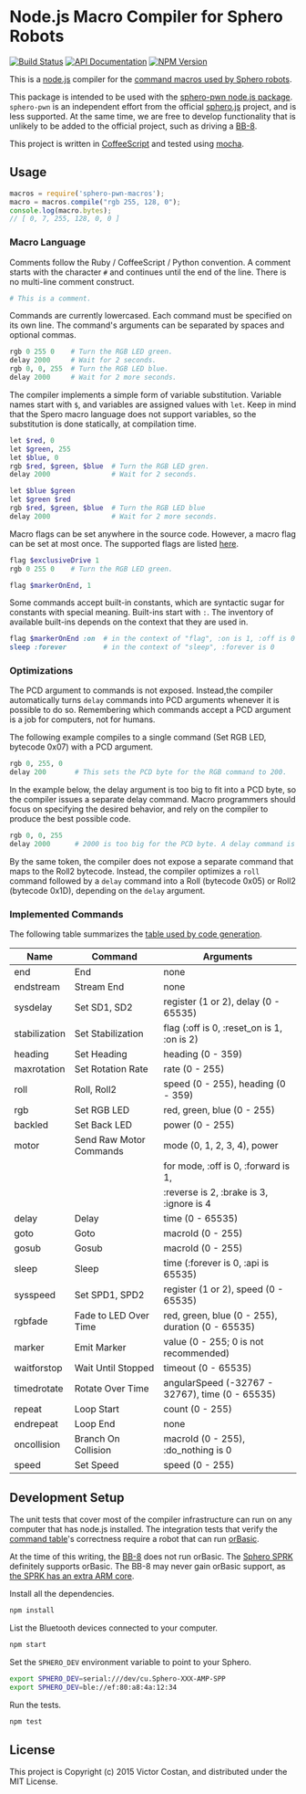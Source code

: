 # Node.js Macro Compiler for Sphero Robots

[![Build Status](https://travis-ci.org/pwnall/node-sphero-pwn-macros.svg)](https://travis-ci.org/pwnall/node-sphero-pwn-macros)
[![API Documentation](http://img.shields.io/badge/API-Documentation-ff69b4.svg)](http://coffeedoc.info/github/pwnall/node-sphero-pwn-macros)
[![NPM Version](http://img.shields.io/npm/v/sphero-pwn-macros.svg)](https://www.npmjs.org/package/sphero-pwn-macros)

This is a [node.js](http://nodejs.org/) compiler for the
[command macros used by Sphero robots](http://sdk.sphero.com/robot-languages/macros/).

This package is intended to be used with the
[sphero-pwn node.js package](https://github.com/pwnall/node-sphero-pwn).
`sphero-pwn` is an independent effort from the official
[sphero.js](https://github.com/orbotix/sphero.js) project, and is less
supported. At the same time, we are free to develop functionality that is
unlikely to be added to the official project, such as driving a
[BB-8](http://www.sphero.com/starwars).

This project is written in [CoffeeScript](http://coffeescript.org/) and tested
using [mocha](http://visionmedia.github.io/mocha/).


## Usage

```javascript
macros = require('sphero-pwn-macros');
macro = macros.compile("rgb 255, 128, 0");
console.log(macro.bytes);
// [ 0, 7, 255, 128, 0, 0 ]
```

### Macro Language

Comments follow the Ruby / CoffeeScript / Python convention. A comment starts
with the character `#` and continues until the end of the line. There is no
multi-line comment construct.

```ruby
# This is a comment.
```

Commands are currently lowercased. Each command must be specified on its own
line. The command's arguments can be separated by spaces and optional commas.

```ruby
rgb 0 255 0    # Turn the RGB LED green.
delay 2000     # Wait for 2 seconds.
rgb 0, 0, 255  # Turn the RGB LED blue.
delay 2000     # Wait for 2 more seconds.
```

The compiler implements a simple form of variable substitution. Variable names
start with `$`, and variables are assigned values with `let`. Keep in mind that
the Spero macro language does not support variables, so the substitution is
done statically, at compilation time.

```ruby
let $red, 0
let $green, 255
let $blue, 0
rgb $red, $green, $blue  # Turn the RGB LED gren.
delay 2000               # Wait for 2 seconds.

let $blue $green
let $green $red
rgb $red, $green, $blue  # Turn the RGB LED blue
delay 2000               # Wait for 2 more seconds.
```

Macro flags can be set anywhere in the source code. However, a macro flag can
be set at most once. The supported flags are listed [here](src/flags.coffee).

```ruby
flag $exclusiveDrive 1
rgb 0 255 0    # Turn the RGB LED green.

flag $markerOnEnd, 1
```

Some commands accept built-in constants, which are syntactic sugar for
constants with special meaning. Built-ins start with `:`. The inventory of
available built-ins depends on the context that they are used in.

```ruby
flag $markerOnEnd :on  # in the context of "flag", :on is 1, :off is 0
sleep :forever         # in the context of "sleep", :forever is 0
```

### Optimizations

The PCD argument to commands is not exposed. Instead,the compiler automatically
turns `delay` commands into PCD arguments whenever it is possible to do so.
Remembering which commands accept a PCD argument is a job for computers, not
for humans.

The following example compiles to a single command (Set RGB LED, bytecode 0x07)
with a PCD argument.

```ruby
rgb 0, 255, 0
delay 200       # This sets the PCD byte for the RGB command to 200.
```

In the example below, the delay argument is too big to fit into a PCD byte, so
the compiler issues a separate delay command. Macro programmers should focus on
specifying the desired behavior, and rely on the compiler to produce the best
possible code.

```ruby
rgb 0, 0, 255
delay 2000      # 2000 is too big for the PCD byte. A delay command is issued.
```

By the same token, the compiler does not expose a separate command that maps to
the Roll2 bytecode. Instead, the compiler optimizes a `roll` command followed
by a `delay` command into a Roll (bytecode 0x05) or Roll2 (bytecode 0x1D),
depending on the `delay` argument.


### Implemented Commands

The following table summarizes the
[table used by code generation](src/commands.coffee).

| Name           | Command                  | Arguments                                         |
|----------------|--------------------------|---------------------------------------------------|
| end            | End                      | none                                              |
| endstream      | Stream End               | none                                              |
| sysdelay       | Set SD1, SD2             | register (1 or 2), delay (0 - 65535)              |
| stabilization  | Set Stabilization        | flag (:off is 0, :reset_on is 1, :on is 2)        |
| heading        | Set Heading              | heading (0 - 359)                                 |
| maxrotation    | Set Rotation Rate        | rate (0 - 255)                                    |
| roll           | Roll, Roll2              | speed (0 - 255), heading (0 - 359)                |
| rgb            | Set RGB LED              | red, green, blue (0 - 255)                        |
| backled        | Set Back LED             | power (0 - 255)                                   |
| motor          | Send Raw Motor Commands  | mode (0, 1, 2, 3, 4), power                       |
|                |                          | for mode,  :off is 0, :forward is 1,              |
|                |                          | :reverse is 2, :brake is 3, :ignore is 4          |
| delay          | Delay                    | time (0 - 65535)                                  |
| goto           | Goto                     | macroId (0 - 255)                                 |
| gosub          | Gosub                    | macroId (0 - 255)                                 |
| sleep          | Sleep                    | time (:forever is 0, :api is 65535)               |
| sysspeed       | Set SPD1, SPD2           | register (1 or 2), speed (0 - 65535)              |
| rgbfade        | Fade to LED Over Time    | red, green, blue (0 - 255), duration (0 - 65535)  |
| marker         | Emit Marker              | value (0 - 255; 0 is not recommended)             |
| waitforstop    | Wait Until Stopped       | timeout (0 -  65535)                              |
| timedrotate    | Rotate Over Time         | angularSpeed (-32767 - 32767), time (0 - 65535)   |
| repeat         | Loop Start               | count (0 - 255)                                   |
| endrepeat      | Loop End                 | none                                              |
| oncollision    | Branch On Collision      | macroId (0 - 255), :do_nothing is 0               |
| speed          | Set Speed                | speed (0 - 255)                                   |


## Development Setup

The unit tests that cover most of the compiler infrastructure can run on any
computer that has node.js installed. The integration tests that verify the
[command table](src/commands.coffee)'s correctness require a robot that can run
[orBasic](http://sdk.sphero.com/robot-languages/orbbasic/).

At the time of this writing, the [BB-8](http://www.sphero.com/starwars) does
not run orBasic. The [Sphero SPRK](http://www.sphero.com/sphero-sprk)
definitely supports orBasic. The BB-8 may never gain orBasic support, as
[the SPRK has an extra ARM core](http://www.cnet.com/news/sphero-bb-8-teardown-reveals-the-cool-robot-tech-inside-this-fun-star-wars-toy/).

Install all the dependencies.

```bash
npm install
```

List the Bluetooth devices connected to your computer.

```bash
npm start
```

Set the `SPHERO_DEV` environment variable to point to your Sphero.

```bash
export SPHERO_DEV=serial:///dev/cu.Sphero-XXX-AMP-SPP
export SPHERO_DEV=ble://ef:80:a8:4a:12:34
```

Run the tests.

```bash
npm test
```


## License

This project is Copyright (c) 2015 Victor Costan, and distributed under the MIT
License.
